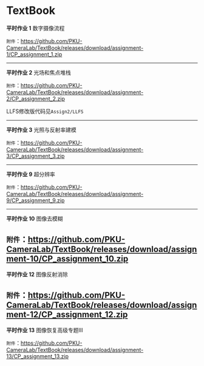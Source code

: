 # TextBook

**平时作业 1** 数字摄像流程

`附件`：https://github.com/PKU-CameraLab/TextBook/releases/download/assignment-1/CP_assignment_1.zip

------

**平时作业 2** 光场和焦点堆栈

`附件`：https://github.com/PKU-CameraLab/TextBook/releases/download/assignment-2/CP_assignment_2.zip

LLFS修改版代码见`Assign2/LLFS`

------

**平时作业 3** 光照与反射率建模

`附件`：https://github.com/PKU-CameraLab/TextBook/releases/download/assignment-3/CP_assignment_3.zip

------

**平时作业 9** 超分辨率

`附件`：https://github.com/PKU-CameraLab/TextBook/releases/download/assignment-9/CP_assignment_9.zip

------

**平时作业 10** 图像去模糊

`附件`：https://github.com/PKU-CameraLab/TextBook/releases/download/assignment-10/CP_assignment_10.zip
------

**平时作业 12** 图像反射消除

`附件`：https://github.com/PKU-CameraLab/TextBook/releases/download/assignment-12/CP_assignment_12.zip
------

**平时作业 13** 图像恢复高级专题III

`附件`：https://github.com/PKU-CameraLab/TextBook/releases/download/assignment-13/CP_assignment_13.zip

